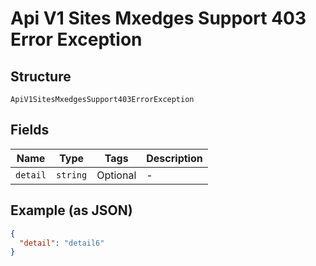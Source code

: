 
# Api V1 Sites Mxedges Support 403 Error Exception

## Structure

`ApiV1SitesMxedgesSupport403ErrorException`

## Fields

| Name | Type | Tags | Description |
|  --- | --- | --- | --- |
| `detail` | `string` | Optional | - |

## Example (as JSON)

```json
{
  "detail": "detail6"
}
```


